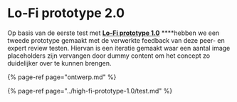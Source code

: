 # Lo-Fi prototype 2.0

Op basis van de eerste test met [**Lo-Fi prototype 1.0**](../../idee-ontwikkeling/design-sprint/prototype.md) ****hebben we een tweede prototype gemaakt met de verwerkte feedback van deze peer- en expert review testen. Hiervan is een iteratie gemaakt waar een aantal image placeholders zijn vervangen door dummy content om het concept zo duidelijker over te kunnen brengen.

{% page-ref page="ontwerp.md" %}

{% page-ref page="../high-fi-prototype-1.0/test.md" %}

